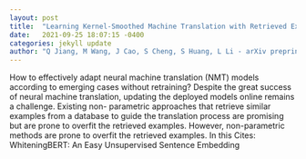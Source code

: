 ```yaml
---
layout: post
title:  "Learning Kernel-Smoothed Machine Translation with Retrieved Examples"
date:   2021-09-25 18:07:15 -0400
categories: jekyll update
author: "Q Jiang, M Wang, J Cao, S Cheng, S Huang, L Li - arXiv preprint arXiv:2109.09991, 2021"
---
```

How to effectively adapt neural machine translation (NMT) models according to emerging cases without retraining? Despite the great success of neural machine translation, updating the deployed models online remains a challenge. Existing non- parametric approaches that retrieve similar examples from a database to guide the translation process are promising but are prone to overfit the retrieved examples. However, non-parametric methods are prone to overfit the retrieved examples. In this Cites: WhiteningBERT: An Easy Unsupervised Sentence Embedding